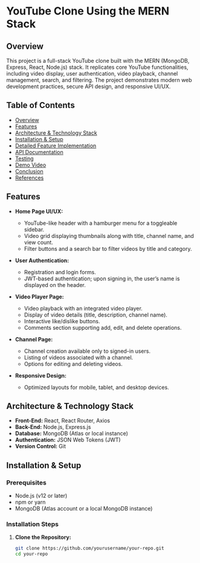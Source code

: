 # YouTube Clone Using the MERN Stack

## Overview
This project is a full-stack YouTube clone built with the MERN (MongoDB, Express, React, Node.js) stack. It replicates core YouTube functionalities, including video display, user authentication, video playback, channel management, search, and filtering. The project demonstrates modern web development practices, secure API design, and responsive UI/UX.

## Table of Contents
- [Overview](#overview)
- [Features](#features)
- [Architecture & Technology Stack](#architecture--technology-stack)
- [Installation & Setup](#installation--setup)
- [Detailed Feature Implementation](#detailed-feature-implementation)
- [API Documentation](#api-documentation)
- [Testing](#testing)
- [Demo Video](#demo-video)
- [Conclusion](#conclusion)
- [References](#references)

## Features
- **Home Page UI/UX:**  
  - YouTube-like header with a hamburger menu for a toggleable sidebar.
  - Video grid displaying thumbnails along with title, channel name, and view count.
  - Filter buttons and a search bar to filter videos by title and category.

- **User Authentication:**  
  - Registration and login forms.
  - JWT-based authentication; upon signing in, the user’s name is displayed on the header.

- **Video Player Page:**  
  - Video playback with an integrated video player.
  - Display of video details (title, description, channel name).
  - Interactive like/dislike buttons.
  - Comments section supporting add, edit, and delete operations.

- **Channel Page:**  
  - Channel creation available only to signed-in users.
  - Listing of videos associated with a channel.
  - Options for editing and deleting videos.

- **Responsive Design:**  
  - Optimized layouts for mobile, tablet, and desktop devices.

## Architecture & Technology Stack
- **Front-End:** React, React Router, Axios  
- **Back-End:** Node.js, Express.js  
- **Database:** MongoDB (Atlas or local instance)  
- **Authentication:** JSON Web Tokens (JWT)  
- **Version Control:** Git  

## Installation & Setup

### Prerequisites
- Node.js (v12 or later)
- npm or yarn
- MongoDB (Atlas account or a local MongoDB instance)

### Installation Steps
1. **Clone the Repository:**
   ```bash
   git clone https://github.com/yourusername/your-repo.git
   cd your-repo
